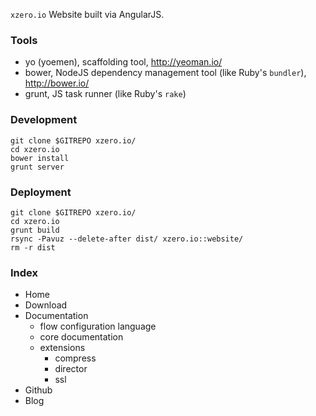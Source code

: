 `xzero.io` Website built via AngularJS.

### Tools

- yo (yoemen), scaffolding tool, http://yeoman.io/
- bower, NodeJS dependency management tool (like Ruby's `bundler`), http://bower.io/
- grunt, JS task runner (like Ruby's `rake`)

### Development

```
git clone $GITREPO xzero.io/
cd xzero.io
bower install
grunt server
```

### Deployment

```
git clone $GITREPO xzero.io/
cd xzero.io
grunt build
rsync -Pavuz --delete-after dist/ xzero.io::website/
rm -r dist
```

### Index

- Home
- Download
- Documentation
  - flow configuration language
  - core documentation
  - extensions
    - compress
    - director 
    - ssl
- Github
- Blog
